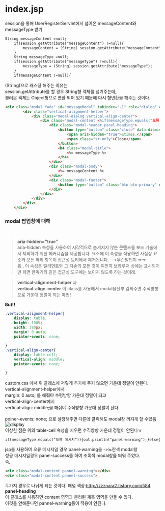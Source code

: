 # index.jsp

session을 통해 UserRegisterServlet에서 넘어온 messageContent와 messageType 받기
```jsp
String messageContent =null;
	if(session.getAttribute("messageContent") !=null){
		messageContent = (String) session.getAttribute("messageContent");
	}
	String messageType =null;
	if(session.getAttribute("messageType") !=null){
		messageType = (String) session.getAttribute("messageType");			
	}
	if(messageContent !=null){
```
(String)으로 캐스팅 해주는 이유는<br> session.getAttribute를 할 경우 String형 객체를 넘겨주는데, <br> 불러온 객체는 Object형으로 변환 되어 있기 때문에 다시 형변환을 해주는 것이다.

```html
<div class="modal fade" id="messageModal" tabindex="-1" role="dialog" aria-hidden="true">
		<div class="vertical-alignment-helper">
			<div class="modal-dialog vertical-align-center">
				<div class="modal-content <%if(messageType.equals("오류 메시지")){out.println("panel-warning");}else{out.println("panel-success");}%>">
					<div class="modal-header panel-heading">
						<button type="button" class="close" data-dismiss="modal">
							<span aria-hidden="true">&times;</span>
							<span class="sr-only">Close</span>
						</button>
						<h4 class="modal-title">
							<%= messageType %>
						</h4>
					</div>
					<div class="modal-body">
						<%= messageContent %>
					</div>
					<div class="modal-footer">
						<button type="button" class="btn btn-primary" data-dismiss="modal">확인</button>
					</div>
				</div>
			</div>
		</div>
	</div>
```

<h3>modal 팝업창에 대해</h3> <br> 

>**aria-hidden="true"** <br>
 aria-hidden 속성을 사용하여 시각적으로 숨겨지지 않는 콘텐츠를 보조 기술에서 제외하기 위한 메커니즘을 제공합니다. 요소에 이 속성을 적용하면 사실상 요소와 모든 하위 항목이 접근성 트리에서 제거됩니다. -->무슨말인지 ㅠㅠ<br>음.. 이 속성은 엘리먼트와 그 자손의 모든 것이 여전히 브라우저 상에는 표시되지만 화면 판독기와 같은 접근성 도구에는 보이지 않도록 하는 것이래.

 >**vertical-alignment-helper** 과<br> **vertical-align-center**
이 class를 사용해서 modal을전부 감싸주면 수직방향으로 가운대 정렬이 되는 마법!

**But!!**<br>
```css
.vertical-alignment-helper{
	display: table;
	height: 100%;
	width: 380px;
	margin: 0 auto;
	pointer-events: none;
	
}
.vertical-align-center{
	display: table-cell;
	vertical-align: middle;
	pointer-events: none;

}
```
custom.css 에서 위 클래스에 저렇게 추가해 주지 않으면 가운데 정렬이 안된다.<br>
vertical-alignment-helper에서 <br> margin: 0 auto; 를 해줘야 수평방향 가운대 정렬이 되고 <br>
vertical-align-center에서 <br>vertical-align: middle;을 해줘야 수직방향 가운대 정렬이 된다.<br><br>poiner-events: none; 으로 설정해주면 다른데 클릭해도 modal창 꺼지게 할 수있음 <br>
![display](https://user-images.githubusercontent.com/41488792/46830768-8b65bd80-cddc-11e8-8b12-55bc2f78da7a.PNG)
<br>이상한 점은 위의 table-cell 속성을 지우면 수직방향 가운데 정렬이 안된다ㅠ

```jsp
if(messageType.equals("오류 메시지")){out.println("panel-warning");}else{out.println("panel-success");}
```
jsp를 사용하여 오류 메시지일 경우 panel-warning을 ->노란색 modal창<br>성공 메시지일경우 panel-success를 하여 초록색 modal창을 띄워 주었다.<br> 즉,
```html
<div class="modal-content pannel-warning"></div>
<div class="modal-content pannel-success">
```
두가지 경우로 나뉘게 되는 것이다.
패널 색상:http://zzznara2.tistory.com/584
<br>
**panel-heading**<br>
이 클래스를 사용하면 content 영역과 분리된 제목 영역을 만들 수 있다.<br>이것을 안해준다면 pannel-warning등이 적용이 안된다.